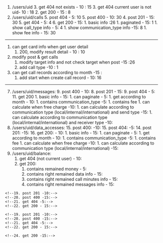 1. /users/uid
	3. get 404 not exists - 10 : 15
	3. get 404 current user is not uid- 10 : 18
	2. get 200 - 15 : 8
3. /users/uid/calls
	5. post 404 - 5: 10
	5. post 400 - 10: 30
	4. post 201 - 15: 30
	5. get 404 - 5: 4
	6. get 200 - 15: 
	    1. basic info :26
	    1. paginated - 15: 1
	    1. show call_type info - 5: 4
	    1. show communication_type info -15: 8
	    1. show fee info - 15:  30

-----------
1. can get card info when get user detail
    1. 200, modify result detail - 10 : 10
1. modify post & get calls
    1. modify target info and not check target when post -15 :26
    1. add call type -10 : 1
1. can get call records according to month -15 : 
    1. add start when create call record - 10: 16
-----------

7. /users/uid/messages:
	9. post 400 - 10:
	8. post 201 - 15:
	9. post 404 - 5:
	11. get 200
	    1. basic info - 15:
	    1. can paginate - 5:
	    1. get according to month - 10:
	    1. contains communication_type -5:
	    1. contains fee
	        1. can calculate when free charge -10:
	        1. can calculate according to communication type (local/internal/international) and send type -15: 
	        1. can calculate according to communication type (local/internal/international) and receiver type -10:
13. /users/uid/data_accesses:
	15. post 400: -10:
	15. post 404: -5:
	14. post 201: -15:
	16. get 200: - 10:
        1. basic info - 15:
	    1. can paginate - 5:
	    1. get according to month - 10:
	    1. contains communication_type -5:
	    1. contains fee
	        1. can calculate when free charge -10:
	        1. can calculate according to communication type (local/internal/international) -15:
1. /users/uid/balance:
    1. get 404 (not current user) - 10:
    1. get 200:
        1. contains remained money - 5:
        1. contains right remained data info - 15:
        1. contains right remained call minutes info - 15:
        1. contains right remained messages info - 15:
        
<!--18. /users/uid/package_purchases:-->
	<!--19. post 201 -10:-->
	<!--20. post 400 -15:-->
	<!--21. get 404 -5:-->
	<!--22. get 200 - 15:-->
<!--23. /users/uid/top_ups:-->
	<!--19. post 201 -10:-->
	<!--20. post 400 -15:-->
	<!--21. get 404 -5:-->
	<!--22. get 200 - 15:-->
<!--23. /products:-->
	<!--24. get 200 -15:--> 